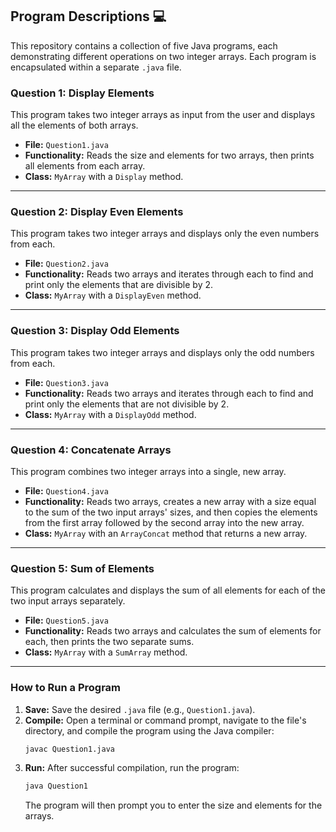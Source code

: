 ## Program Descriptions 💻

This repository contains a collection of five Java programs, each demonstrating different operations on two integer arrays. Each program is encapsulated within a separate `.java` file.

### Question 1: Display Elements

This program takes two integer arrays as input from the user and displays all the elements of both arrays.

  - **File:** `Question1.java`
  - **Functionality:** Reads the size and elements for two arrays, then prints all elements from each array.
  - **Class:** `MyArray` with a `Display` method.

-----

### Question 2: Display Even Elements

This program takes two integer arrays and displays only the even numbers from each.

  - **File:** `Question2.java`
  - **Functionality:** Reads two arrays and iterates through each to find and print only the elements that are divisible by 2.
  - **Class:** `MyArray` with a `DisplayEven` method.

-----

### Question 3: Display Odd Elements

This program takes two integer arrays and displays only the odd numbers from each.

  - **File:** `Question3.java`
  - **Functionality:** Reads two arrays and iterates through each to find and print only the elements that are not divisible by 2.
  - **Class:** `MyArray` with a `DisplayOdd` method.

-----

### Question 4: Concatenate Arrays

This program combines two integer arrays into a single, new array.

  - **File:** `Question4.java`
  - **Functionality:** Reads two arrays, creates a new array with a size equal to the sum of the two input arrays' sizes, and then copies the elements from the first array followed by the second array into the new array.
  - **Class:** `MyArray` with an `ArrayConcat` method that returns a new array.

-----

### Question 5: Sum of Elements

This program calculates and displays the sum of all elements for each of the two input arrays separately.

  - **File:** `Question5.java`
  - **Functionality:** Reads two arrays and calculates the sum of elements for each, then prints the two separate sums.
  - **Class:** `MyArray` with a `SumArray` method.

-----

### How to Run a Program

1.  **Save:** Save the desired `.java` file (e.g., `Question1.java`).
2.  **Compile:** Open a terminal or command prompt, navigate to the file's directory, and compile the program using the Java compiler:
    ```bash
    javac Question1.java
    ```
3.  **Run:** After successful compilation, run the program:
    ```bash
    java Question1
    ```
    The program will then prompt you to enter the size and elements for the arrays.